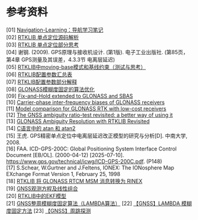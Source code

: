 # 参考资料

[01] [Navigation-Learning：导航学习笔记](https://github.com/LiZhengXiao99/Navigation-Learning) <br>
[02] [RTKLIB 单点定位源码解析](https://www.zybuluo.com/taqikema/note/1101465) <br>
[03] [RTKLIB 单点定位部分思考](https://blog.csdn.net/weixin_42918498/article/details/107251738) <br>
[04] 谢钢. (2009). GPS原理与接收机设计. (第1版). 电子工业出版社. (第85页，第4章 GPS测量及其误差，4.3.3节 电离层延迟) <br>
[05] [RTKLIB中moving-base模式和基线约束（测试与思考）](https://blog.csdn.net/weixin_42918498/article/details/129171044) <br>
[06] [RTKLIB配置参数汇总表](https://salmoshu.github.io/algorithm/RTKLIB-Manual-CN/03-instructions-3.5.html) <br>
[07] [RTKLIB配置参数部分解释](https://salmoshu.github.io/algorithm/RTKLIB-Manual-CN/10-appendixF.html) <br>
[08] [GLONASS模糊度固定的算法优化](https://blog.csdn.net/weixin_42918498/article/details/119118410) <br>
[09] [Fix-and-Hold extended to GLONASS and SBAS](https://rtklibexplorer.wordpress.com/2016/05/26/fix-and-hold-extended-to-glonass-and-sbas/) <br>
[10] [Carrier-phase inter-frequency biases of GLONASS receivers](http://acc.igs.org/biases/glonass-phase-biases_jog11.pdf) <br>
[11] [Model comparison for GLONASS RTK with low-cost receivers](https://link.springer.com/article/10.1007/s10291-018-0712-3) <br>
[12] [The GNSS ambiguity ratio-test revisited: a better way of using it](https://github.com/salmoshu/draft/blob/main/Notion/%E8%AE%BA%E6%96%87%E9%98%85%E8%AF%BB/01%23The_GNSS_Ambiguity_Ratio-test_Revisited_a_Better_W.pdf) <br>
[13] [GLONASS Ambiguity Resolution with RTKLIB Revisited](https://rtklibexplorer.wordpress.com/2018/06/14/glonass-ambiguity-resolution-with-rtklib-revisited/) <br>
[14] [C语言中的 atan 和 atan2](https://www.cnblogs.com/taqikema/p/8663223.html) <br>
[15] 王虎. GPS精密单点定位中电离层延迟改正模型的研究与分析[D]. 中南大学, 2008. <br>
[16] FAA. ICD-GPS-200C: Global Positioning System Interface Control Document [EB/OL]. (2000-04-12) [2025-07-10]. https://www.gps.gov/technical/icwg/ICD-GPS-200C.pdf. (P148) <br>
[17] S.Schear, W.Gurtner and J.Feltens, IONEX: The IONosphere Map EXchange Format Version 1, February 25, 1998 <br>
[18] [RTKLIB 将 GLONASS RTCM MSM 消息转换为 RINEX](https://rtklibexplorer.wordpress.com/2020/11/01/converting-glonass-rtcm-msm-messages-to-rinex-with-rtklib/) <br>
[19] [GNSS观测方程及线性组合](https://blog.csdn.net/hyisoe/article/details/114385269) <br>
[20] [RTKLIB中的EKF模型](https://zhuanlan.zhihu.com/p/673699666) <br>
[21] [GNSS整周模糊度固定算法（LAMBDA算法）](https://blog.csdn.net/qq_41782151/article/details/121017678)
[22] [【GNSS】LAMBDA 模糊度固定方法](https://zhuanlan.zhihu.com/p/618240953)
[23] [【GNSS】周跳探测](https://zhuanlan.zhihu.com/p/563131946)
